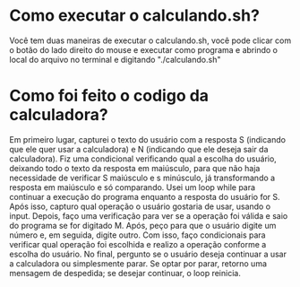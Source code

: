 # Como executar o calculando.sh?
Você tem duas maneiras de executar o calculando.sh, você pode clicar com o botão do lado direito do mouse e executar como programa e abrindo o local do arquivo no terminal e digitando "./calculando.sh"

# Como foi feito o codigo da calculadora?
Em primeiro lugar, capturei o texto do usuário com a resposta S (indicando que ele quer usar a calculadora) e N (indicando que ele deseja sair da calculadora). Fiz uma condicional verificando qual a escolha do usuário, deixando todo o texto da resposta em maiúsculo, para que não haja necessidade de verificar S maiúsculo e s minúsculo, já transformando a resposta em maiúsculo e só comparando. Usei um loop while para continuar a execução do programa enquanto a resposta do usuário for S. Após isso, capturo qual operação o usuário gostaria de usar, usando o input. Depois, faço uma verificação para ver se a operação foi válida e saio do programa se for digitado M. Após, peço para que o usuário digite um número e, em seguida, digite outro. Com isso, faço condicionais para verificar qual operação foi escolhida e realizo a operação conforme a escolha do usuário. No final, pergunto se o usuário deseja continuar a usar a calculadora ou simplesmente parar. Se optar por parar, retorno uma mensagem de despedida; se desejar continuar, o loop reinicia.
